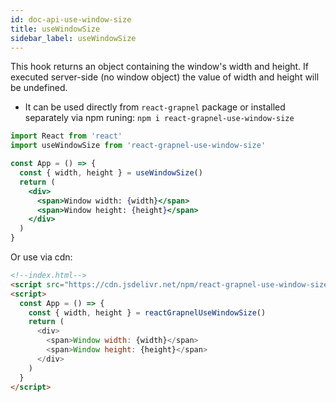 ```yaml
---
id: doc-api-use-window-size
title: useWindowSize
sidebar_label: useWindowSize
---
```


This hook returns an object containing the window's width and height. If executed server-side (no window object) the value of width and height will be undefined.

- It can be used directly from `react-grapnel` package or installed separately via npm runing: `npm i react-grapnel-use-window-size`

```jsx
import React from 'react'
import useWindowSize from 'react-grapnel-use-window-size'

const App = () => {
  const { width, height } = useWindowSize()
  return (
    <div>
      <span>Window width: {width}</span>
      <span>Window height: {height}</span>
    </div>
  )
}
```

Or use via cdn:

```html
<!--index.html-->
<script src="https://cdn.jsdelivr.net/npm/react-grapnel-use-window-size@latest/build/index.js"></script>
<script>
  const App = () => {
    const { width, height } = reactGrapnelUseWindowSize()
    return (
      <div>
        <span>Window width: {width}</span>
        <span>Window height: {height}</span>
      </div>
    )
  }
</script>
```
